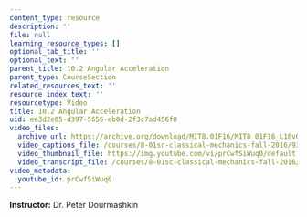 ```yaml
---
content_type: resource
description: ''
file: null
learning_resource_types: []
optional_tab_title: ''
optional_text: ''
parent_title: 10.2 Angular Acceleration
parent_type: CourseSection
related_resources_text: ''
resource_index_text: ''
resourcetype: Video
title: 10.2 Angular Acceleration
uid: ee3d2e05-d397-5655-eb0d-2f3c7ad456f0
video_files:
  archive_url: https://archive.org/download/MIT8.01F16/MIT8_01F16_L10v02_360p.mp4
  video_captions_file: /courses/8-01sc-classical-mechanics-fall-2016/93a79d957170563b9ade9ac7dbdf2209_prCwfSiWuq0.vtt
  video_thumbnail_file: https://img.youtube.com/vi/prCwfSiWuq0/default.jpg
  video_transcript_file: /courses/8-01sc-classical-mechanics-fall-2016/5eb9adeee43f9025d6ce5a4b0a51d574_prCwfSiWuq0.pdf
video_metadata:
  youtube_id: prCwfSiWuq0
---
```


**Instructor:** Dr. Peter Dourmashkin